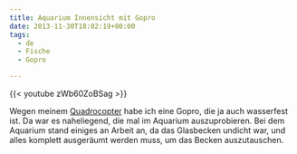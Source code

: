 ```yaml
---
title: Aquarium Innensicht mit Gopro
date: 2013-11-30T18:02:19+00:00
tags:
  - de
  - Fische
  - Gopro

---
```


{{< youtube zWb60ZoBSag >}}

Wegen meinem [Quadrocopter][1] habe ich eine Gopro, die ja auch wasserfest ist. Da war es naheliegend, die mal im Aquarium auszuprobieren. Bei dem Aquarium stand einiges an Arbeit an, da das Glasbecken undicht war, und alles komplett ausgeräumt werden muss, um das Becken auszutauschen.

 [1]: /article/copter/
